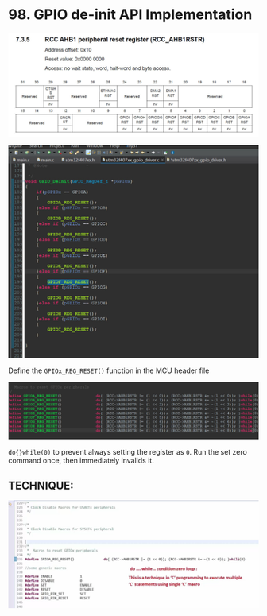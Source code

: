 # 98. GPIO de-init API Implementation



![01](https://github.com/knightsummon/Mastering-Microcontroller-and-Embedded-Driver-Development/blob/main/25.%20GPIO%20Driver%20API%20Implementation%20GPIO%20init%20and%20de-init/98.%20GPIO%20de-init%20API%20Implementation.assets/01.jpg)

![02](https://github.com/knightsummon/Mastering-Microcontroller-and-Embedded-Driver-Development/blob/main/25.%20GPIO%20Driver%20API%20Implementation%20GPIO%20init%20and%20de-init/98.%20GPIO%20de-init%20API%20Implementation.assets/02.jpg)

Define the `GPIOx_REG_RESET()` function in the MCU header file

![03](https://github.com/knightsummon/Mastering-Microcontroller-and-Embedded-Driver-Development/blob/main/25.%20GPIO%20Driver%20API%20Implementation%20GPIO%20init%20and%20de-init/98.%20GPIO%20de-init%20API%20Implementation.assets/03.jpg)

`do{}while(0)` to prevent always setting the register as `0`. Run the set zero command once, then immediately invalids it.

## TECHNIQUE:

![04](https://github.com/knightsummon/Mastering-Microcontroller-and-Embedded-Driver-Development/blob/main/25.%20GPIO%20Driver%20API%20Implementation%20GPIO%20init%20and%20de-init/98.%20GPIO%20de-init%20API%20Implementation.assets/04.jpg)

